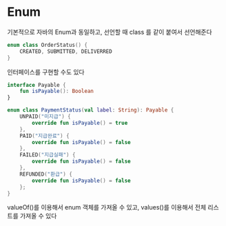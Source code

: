 # Enum
기본적으로 자바의 Enum과 동일하고, 선언할 때 class 를 같이 붙여서 선언해준다
```kotlin
enum class OrderStatus() {
    CREATED, SUBMITTED, DELIVERRED
}
```

인터페이스를 구현할 수도 있다
```kotlin
interface Payable {
    fun isPayable(): Boolean
}

enum class PaymentStatus(val label: String): Payable {
    UNPAID("미지급") {
        override fun isPayable() = true
    },
    PAID("지급완료") {
        override fun isPayable() = false
    },
    FAILED("지급실패") {
        override fun isPayable() = false
    },
    REFUNDED("환급") {
        override fun isPayable() = false
    };
}
```

valueOf()를 이용해서 enum 객체를 가져올 수 있고, values()를 이용해서 전체 리스트를 가져올 수 있다